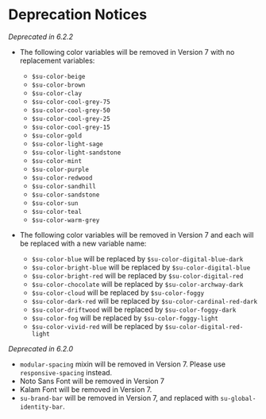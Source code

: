 # Deprecation Notices

_Deprecated in 6.2.2_

- The following color variables will be removed in Version 7 with no replacement variables:
    - `$su-color-beige`
    - `$su-color-brown`
    - `$su-color-clay`
    - `$su-color-cool-grey-75`
    - `$su-color-cool-grey-50`
    - `$su-color-cool-grey-25`
    - `$su-color-cool-grey-15`
    - `$su-color-gold`
    - `$su-color-light-sage`
    - `$su-color-light-sandstone`
    - `$su-color-mint`
    - `$su-color-purple`
    - `$su-color-redwood`
    - `$su-color-sandhill`
    - `$su-color-sandstone`
    - `$su-color-sun`
    - `$su-color-teal`
    - `$su-color-warm-grey`
    
- The following color variables will be removed in Version 7 and each will be replaced with a new variable name:
    - `$su-color-blue` will be replaced by `$su-color-digital-blue-dark`
    - `$su-color-bright-blue` will be replaced by `$su-color-digital-blue`
    - `$su-color-bright-red` will be replaced by `$su-color-digital-red`
    - `$su-color-chocolate` will be replaced by `$su-color-archway-dark`
    - `$su-color-cloud` will be replaced by `$su-color-foggy`
    - `$su-color-dark-red` will be replaced by `$su-color-cardinal-red-dark`
    - `$su-color-driftwood` will be replaced by `$su-color-foggy-dark`
    - `$su-color-fog` will be replaced by `$su-color-foggy-light`
    - `$su-color-vivid-red` will be replaced by `$su-color-digital-red-light`

_Deprecated in 6.2.0_

- `modular-spacing` mixin will be removed in Version 7. Please use `responsive-spacing` instead.
- Noto Sans Font will be removed in Version 7
- Kalam Font will be removed in Version 7.
- `su-brand-bar` will be removed in Version 7, and replaced with `su-global-identity-bar`.
